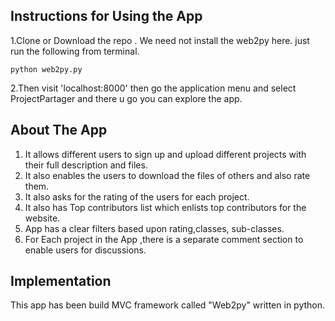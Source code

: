 ## Instructions for Using the App
1.Clone or Download the repo . We need not install the web2py here. just run the following from terminal. 

    python web2py.py
   
2.Then visit 'localhost:8000' then go the application menu and select ProjectPartager and there u go you can explore the app.

## About The App
1. It allows different users to sign up and upload different projects with their full description and files.
2. It also enables the users to download the files of others and also rate them.
3. It also asks for the rating of the users for each project.
4. It also has Top contributors list which enlists top contributors for the website.
5. App has a clear filters based upon rating,classes, sub-classes.
6. For Each project in the App ,there is a separate comment section to enable users for discussions.

## Implementation
  This app has been build MVC framework called "Web2py" written in python.

